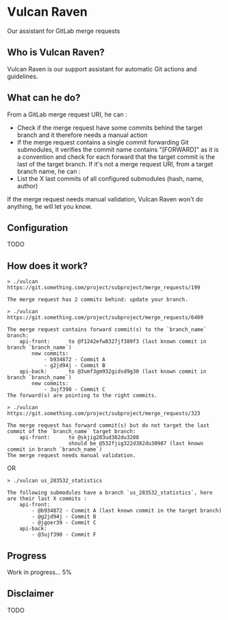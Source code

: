 # Vulcan Raven
Our assistant for GitLab merge requests

## Who is Vulcan Raven?
Vulcan Raven is our support assistant for automatic Git actions and guidelines.

## What can he do?
From a GitLab merge request URI, he can :
- Check if the merge request have some commits behind the target branch and it therefore needs a manual action
- If the merge request contains a single commit forwarding Git submodules, it verifies the commit name contains "[FORWARD]" as it is a convention and check for each forward that the target commit is the last of the target branch.
If it's not a merge request URI, from a target branch name, he can :
- List the X last commits of all configured submodules (hash, name, author)

If the merge request needs manual validation, Vulcan Raven won't do anything, he will let you know.

## Configuration
TODO

## How does it work?
```
> ./vulcan https://git.something.com/project/subproject/merge_requests/199

The merge request has 2 commits behind: update your branch.
```

```
> ./vulcan https://git.something.com/project/subproject/merge_requests/6409

The merge request contains forward commit(s) to the `branch_name` branch:
    api-front:      to @f1242efw8327jf389f3 (last known commit in branch `branch_name`)
        new commits:
            - b934872 - Commit A
            - g2jd94j - Commit B
    api-back:       to @3umf3gm932gidsd9g30 (last known commit in branch `branch_name`)
        new commits:
            - 3ujf390 - Commit C
The forward(s) are pointing to the right commits.
```

```
> ./vulcan https://git.something.com/project/subproject/merge_requests/323

The merge request has forward commit(s) but do not target the last commit of the `branch_name` target branch:
    api-front:      to @skjig203ud382du3208
                    should be @532fjig322d382du30987 (last known commit in branch `branch_name`)
The merge request needs manual validation.
```

OR

```
> ./vulcan us_283532_statistics

The following submodules have a branch `us_283532_statistics`, here are their last X commits :
    api-front:
        - @b934872 - Commit A (last known commit in the target branch)
        - @g2jd94j - Commit B
        - @jgoer39 - Commit C
    api-back:
        - @3ujf390 - Commit F
```

## Progress
Work in progress... 5%

## Disclaimer
TODO
